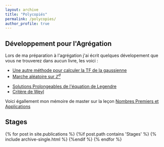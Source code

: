 ```yaml
---
layout: archive
title: "Polycopiés"
permalink: /polycopies/
author_profile: true
---
```


## Développement pour l'Agrégation 

Lors de ma préparation à l'agrégation j'ai écrit quelques dévelopement que vous ne trouverez dans aucun livre, les voici : 

- [Une autre méthode pour calculer la TF de la gaussienne](/files/pdf/TFgauss.pdf)
- [Marche aléatoire sur $\mathbb{Z}^d$](/files/pdf/MarcheAleatoire.pdf)
<!-- - Théorème d’échantillonnage de Shannon -->
- [Solutions Prolongeables de l'équation de Legendre](/files/pdf/Legendre.pdf)
- [Critère de Weyl](/files/pdf/Weyl.pdf)


Voici égallement mon mémoire de master sur la leçon [Nombres Premiers et Applications](/files/pdf/Memoire_nb_premier.pdf)

## Stages

{% for post in site.publications %}
  {%if post.path contains 'Stages' %}
    {% include archive-single.html %}
  {%endif %}
{% endfor %}